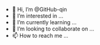 - 👋 Hi, I’m @GitHub-qin
- 👀 I’m interested in ...
- 🌱 I’m currently learning ...
- 💞️ I’m looking to collaborate on ...
- 📫 How to reach me ...

<!---
GitHub-qin/GitHub-qin is a ✨ special ✨ repository because its `README.md` (this file) appears on your GitHub profile.
You can click the Preview link to take a look at your changes.
--->
